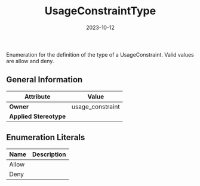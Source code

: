 ﻿---
title: UsageConstraintType
toc: false
type: specs
date: "2023-10-12"
draft: false
specification: VEC
version: 2.1.0
documentType: "Recommendation"
elementType: Class
classes:
  - UsageConstraintType
menu_name: vec-2.1.0
---
<p> Enumeration for the definition of the type of a UsageConstraint. Valid values are allow and deny.      </p>

## General Information

| Attribute               | Value |
|-------------------------|-------|
| **Owner**               | usage_constraint |
| **Applied Stereotype**  |   |

## Enumeration Literals
| Name          | **Description** |
|---------------|-----------------|
| Allow |  |
| Deny |  |
